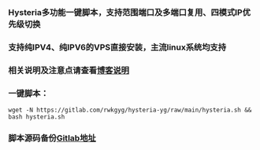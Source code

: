 ### Hysteria多功能一键脚本，支持范围端口及多端口复用、四模式IP优先级切换

### 支持纯IPV4、纯IPV6的VPS直接安装，主流linux系统均支持

### 相关说明及注意点请查看[博客说明](https://ygkkk.blogspot.com/2022/11/hysteria-yg-youtube.html)

### 一键脚本：
```
wget -N https://gitlab.com/rwkgyg/hysteria-yg/raw/main/hysteria.sh && bash hysteria.sh
```


### 脚本源码备份[Gitlab地址](https://gitlab.com/rwkgyg/hysteria-yg)
